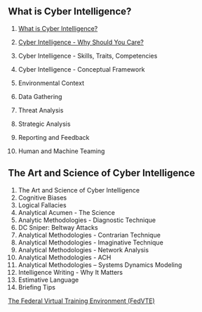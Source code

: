 ## What is Cyber Intelligence?

1. [What is Cyber Intelligence?](https://fedvte.usalearning.gov/courses/ICI/index01.htm)

2. [Cyber Intelligence - Why Should You Care?](https://fedvte.usalearning.gov/courses/ICI/index02.htm)

3. Cyber Intelligence - Skills, Traits, Competencies
4. Cyber Intelligence - Conceptual Framework
5. Environmental Context
6. Data Gathering
7. Threat Analysis
8. Strategic Analysis
9. Reporting and Feedback
10. Human and Machine Teaming

## The Art and Science of Cyber Intelligence

1. The Art and Science of Cyber Intelligence
2. Cognitive Biases
3. Logical Fallacies
4. Analytical Acumen - The Science
5. Analytic Methodologies - Diagnostic Technique
6. DC Sniper: Beltway Attacks
7. Analytical Methodologies - Contrarian Technique
8. Analytical Methodologies - Imaginative Technique
9. Analytical Methodologies - Network Analysis
10. Analytical Methodologies - ACH
11. Analytical Methodologies – Systems Dynamics Modeling
12. Intelligence Writing - Why It Matters
13. Estimative Language
14. Briefing Tips 

[The Federal Virtual Training Environment (FedVTE)](https://fedvte.usalearning.gov/public_fedvte.php)